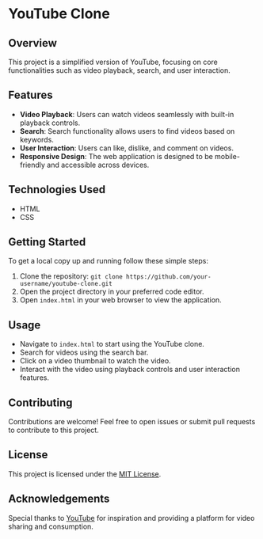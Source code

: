 # YouTube Clone

## Overview

This project is a simplified version of YouTube, focusing on core functionalities such as video playback, search, and user interaction.

## Features

- **Video Playback**: Users can watch videos seamlessly with built-in playback controls.
- **Search**: Search functionality allows users to find videos based on keywords.
- **User Interaction**: Users can like, dislike, and comment on videos.
- **Responsive Design**: The web application is designed to be mobile-friendly and accessible across devices.

## Technologies Used

- HTML
- CSS

## Getting Started

To get a local copy up and running follow these simple steps:

1. Clone the repository: `git clone https://github.com/your-username/youtube-clone.git`
2. Open the project directory in your preferred code editor.
3. Open `index.html` in your web browser to view the application.

## Usage

- Navigate to `index.html` to start using the YouTube clone.
- Search for videos using the search bar.
- Click on a video thumbnail to watch the video.
- Interact with the video using playback controls and user interaction features.

## Contributing

Contributions are welcome! Feel free to open issues or submit pull requests to contribute to this project.

## License

This project is licensed under the [MIT License](LICENSE).

## Acknowledgements

Special thanks to [YouTube](https://www.youtube.com/) for inspiration and providing a platform for video sharing and consumption.
